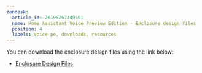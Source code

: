 ```yaml
---
zendesk:
  article_id: 26195267449501
  name: Home Assistant Voice Preview Edition - Enclosure design files
  position: 4
  labels: voice pe, downloads, resources
---
```


You can download the enclosure design files using the link below:

- [Enclosure Design Files](/static/docs/voice/voice_preview_edition_enclosure_all_parts.stl)
